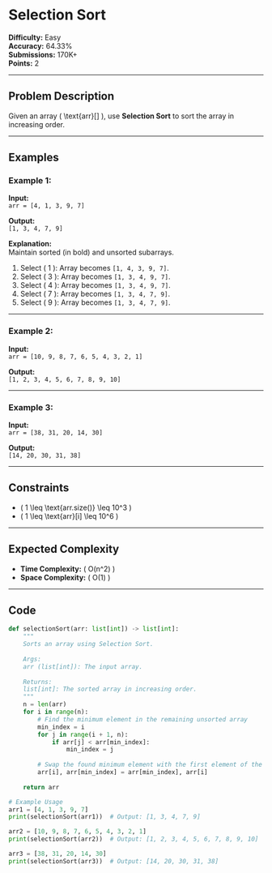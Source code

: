 # Selection Sort  

**Difficulty:** Easy  
**Accuracy:** 64.33%  
**Submissions:** 170K+  
**Points:** 2  

---

## Problem Description  
Given an array \( \text{arr}[] \), use **Selection Sort** to sort the array in increasing order.  

---

## Examples  

### Example 1:  
**Input:**  
`arr = [4, 1, 3, 9, 7]`  

**Output:**  
`[1, 3, 4, 7, 9]`  

**Explanation:**  
Maintain sorted (in bold) and unsorted subarrays.  
1. Select \( 1 \): Array becomes `[1, 4, 3, 9, 7]`.  
2. Select \( 3 \): Array becomes `[1, 3, 4, 9, 7]`.  
3. Select \( 4 \): Array becomes `[1, 3, 4, 9, 7]`.  
4. Select \( 7 \): Array becomes `[1, 3, 4, 7, 9]`.  
5. Select \( 9 \): Array becomes `[1, 3, 4, 7, 9]`.  

---

### Example 2:  
**Input:**  
`arr = [10, 9, 8, 7, 6, 5, 4, 3, 2, 1]`  

**Output:**  
`[1, 2, 3, 4, 5, 6, 7, 8, 9, 10]`  

---

### Example 3:  
**Input:**  
`arr = [38, 31, 20, 14, 30]`  

**Output:**  
`[14, 20, 30, 31, 38]`  

---

## Constraints  
- \( 1 \leq \text{arr.size()} \leq 10^3 \)  
- \( 1 \leq \text{arr}[i] \leq 10^6 \)  

---

## Expected Complexity  
- **Time Complexity:** \( O(n^2) \)  
- **Space Complexity:** \( O(1) \)  

---

## Code  

```python
def selectionSort(arr: list[int]) -> list[int]:
    """
    Sorts an array using Selection Sort.
    
    Args:
    arr (list[int]): The input array.
    
    Returns:
    list[int]: The sorted array in increasing order.
    """
    n = len(arr)
    for i in range(n):
        # Find the minimum element in the remaining unsorted array
        min_index = i
        for j in range(i + 1, n):
            if arr[j] < arr[min_index]:
                min_index = j
        
        # Swap the found minimum element with the first element of the unsorted array
        arr[i], arr[min_index] = arr[min_index], arr[i]
    
    return arr

# Example Usage
arr1 = [4, 1, 3, 9, 7]
print(selectionSort(arr1))  # Output: [1, 3, 4, 7, 9]

arr2 = [10, 9, 8, 7, 6, 5, 4, 3, 2, 1]
print(selectionSort(arr2))  # Output: [1, 2, 3, 4, 5, 6, 7, 8, 9, 10]

arr3 = [38, 31, 20, 14, 30]
print(selectionSort(arr3))  # Output: [14, 20, 30, 31, 38]
